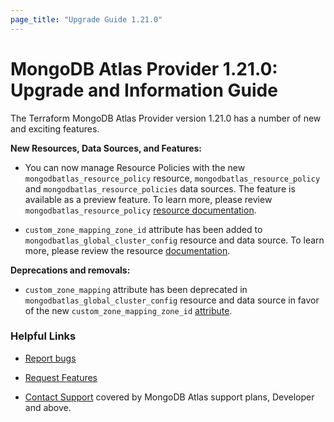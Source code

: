 ```yaml
---
page_title: "Upgrade Guide 1.21.0"
---
```


# MongoDB Atlas Provider 1.21.0: Upgrade and Information Guide

The Terraform MongoDB Atlas Provider version 1.21.0 has a number of new and exciting features.

**New Resources, Data Sources, and Features:**

- You can now manage Resource Policies with the new `mongodbatlas_resource_policy` resource, `mongodbatlas_resource_policy` and `mongodbatlas_resource_policies` data sources. The feature is available as a preview feature. To learn more, please review `mongodbatlas_resource_policy` [resource documentation](https://registry.terraform.io/providers/mongodb/mongodbatlas/latest/docs/resources/resource_policy).

- `custom_zone_mapping_zone_id` attribute has been added to `mongodbatlas_global_cluster_config` resource and data source. To learn more, please review the resource [documentation](https://registry.terraform.io/providers/mongodb/mongodbatlas/latest/docs/resources/global_cluster_config#custom_zone_mapping_zone_id).


**Deprecations and removals:**

- `custom_zone_mapping` attribute has been deprecated in `mongodbatlas_global_cluster_config` resource and data source in favor of the new `custom_zone_mapping_zone_id` [attribute](https://registry.terraform.io/providers/mongodb/mongodbatlas/latest/docs/resources/global_cluster_config#custom_zone_mapping_zone_id).

### Helpful Links

* [Report bugs](https://github.com/mongodb/terraform-provider-mongodbatlas/issues)

* [Request Features](https://feedback.mongodb.com/forums/924145-atlas?category_id=370723)

* [Contact Support](https://docs.atlas.mongodb.com/support/) covered by MongoDB Atlas support plans, Developer and above.
